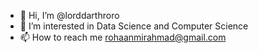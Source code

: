 - 👋 Hi, I’m @lorddarthroro
- 👀 I’m interested in Data Science and Computer Science
- 📫 How to reach me rohaanmirahmad@gmail.com

<!---
lorddarthroro/lorddarthroro is a ✨ special ✨ repository because its `README.md` (this file) appears on your GitHub profile.
You can click the Preview link to take a look at your changes.
--->
